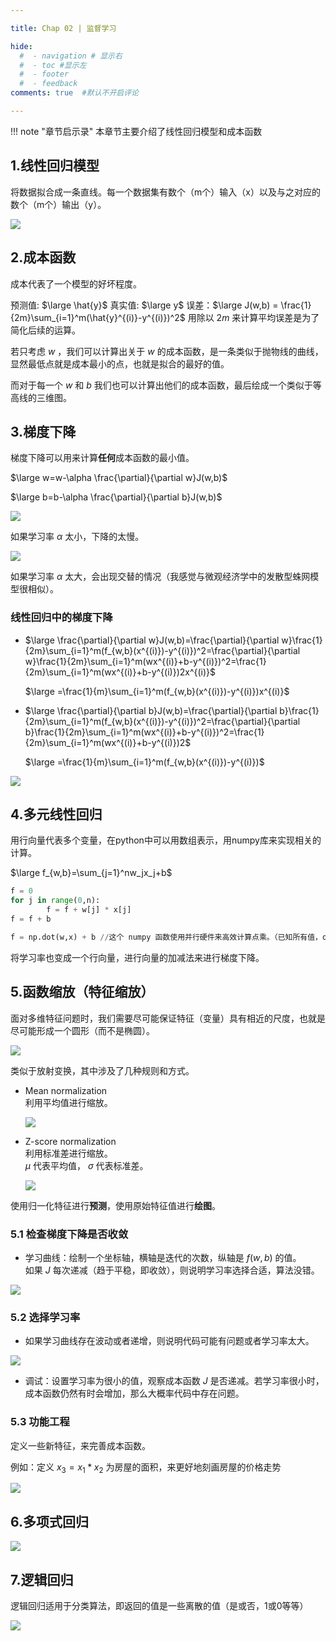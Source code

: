 ```yaml
---

title: Chap 02 | 监督学习

hide:
  #  - navigation # 显示右
  #  - toc #显示左
  #  - footer
  #  - feedback  
comments: true  #默认不开启评论

---
```

!!! note "章节启示录"
    本章节主要介绍了线性回归模型和成本函数

## 1.线性回归模型
将数据拟合成一条直线。每一个数据集有数个（m个）输入（x）以及与之对应的数个（m个）输出（y）。

![](./img/5.png)

## 2.成本函数
成本代表了一个模型的好坏程度。

预测值: $\large \hat{y}$
真实值: $\large y$
误差：$\large J(w,b) = \frac{1}{2m}\sum_{i=1}^m(\hat{y}^{(i)}-y^{(i)})^2$ 用除以 $2m$ 来计算平均误差是为了简化后续的运算。

若只考虑 $w$ ，我们可以计算出关于 $w$ 的成本函数，是一条类似于抛物线的曲线，显然最低点就是成本最小的点，也就是拟合的最好的值。

而对于每一个 $w$ 和 $b$ 我们也可以计算出他们的成本函数，最后绘成一个类似于等高线的三维图。


## 3.梯度下降
梯度下降可以用来计算**任何**成本函数的最小值。

$\large w=w-\alpha \frac{\partial}{\partial w}J(w,b)$  

$\large b=b-\alpha \frac{\partial}{\partial b}J(w,b)$

![](./img/6.png)

如果学习率 $\alpha$ 太小，下降的太慢。

![](./img/7.png)

如果学习率 $\alpha$ 太大，会出现交替的情况（我感觉与微观经济学中的发散型蛛网模型很相似）。

### 线性回归中的梯度下降
* $\large \frac{\partial}{\partial w}J(w,b)=\frac{\partial}{\partial w}\frac{1}{2m}\sum_{i=1}^m(f_{w,b}(x^{(i)})-y^{(i)})^2=\frac{\partial}{\partial w}\frac{1}{2m}\sum_{i=1}^m(wx^{(i)}+b-y^{(i)})^2=\frac{1}{2m}\sum_{i=1}^m(wx^{(i)}+b-y^{(i)})2x^{(i)}$    

    $\large =\frac{1}{m}\sum_{i=1}^m(f_{w,b}(x^{(i)})-y^{(i)})x^{(i)}$

* $\large \frac{\partial}{\partial b}J(w,b)=\frac{\partial}{\partial b}\frac{1}{2m}\sum_{i=1}^m(f_{w,b}(x^{(i)})-y^{(i)})^2=\frac{\partial}{\partial b}\frac{1}{2m}\sum_{i=1}^m(wx^{(i)}+b-y^{(i)})^2=\frac{1}{2m}\sum_{i=1}^m(wx^{(i)}+b-y^{(i)})2$    

    $\large =\frac{1}{m}\sum_{i=1}^m(f_{w,b}(x^{(i)})-y^{(i)})$

![](./img/8.png)


## 4.多元线性回归
用行向量代表多个变量，在python中可以用数组表示，用numpy库来实现相关的计算。

$\large f_{w,b}=\sum_{j=1}^nw_jx_j+b$

```python
f = 0
for j in range(0,n):
        f = f + w[j] * x[j]
f = f + b
```


```python
f = np.dot(w,x) + b //这个 numpy 函数使用并行硬件来高效计算点乘。（已知所有值，offline，用sum的并行方法进行计算）
```

将学习率也变成一个行向量，进行向量的加减法来进行梯度下降。


## 5.函数缩放（特征缩放）
面对多维特征问题时，我们需要尽可能保证特征（变量）具有相近的尺度，也就是尽可能形成一个圆形（而不是椭圆）。

![](./img/9.png)

类似于放射变换，其中涉及了几种规则和方式。

* Mean normalization   
    利用平均值进行缩放。

    ![](./img/10.png)

* Z-score normalization  
    利用标准差进行缩放。   
    $\mu$ 代表平均值， $\sigma$ 代表标准差。

    ![](./img/11.png)

使用归一化特征进行**预测**，使用原始特征值进行**绘图**。

### 5.1 检查梯度下降是否收敛

* 学习曲线：绘制一个坐标轴，横轴是迭代的次数，纵轴是 $f(w,b)$ 的值。  
    如果 $J$ 每次递减（趋于平稳，即收敛），则说明学习率选择合适，算法没错。

![](./img/12.png)



### 5.2 选择学习率
* 如果学习曲线存在波动或者递增，则说明代码可能有问题或者学习率太大。

![](./img/13.png)

* 调试：设置学习率为很小的值，观察成本函数 $J$ 是否递减。若学习率很小时，成本函数仍然有时会增加，那么大概率代码中存在问题。


### 5.3 功能工程
定义一些新特征，来完善成本函数。   
  
例如：定义 $x_3=x_1*x_2$ 为房屋的面积，来更好地刻画房屋的价格走势
   
![](./img/14.png)

## 6.多项式回归

![](./img/15.png)


## 7.逻辑回归
逻辑回归适用于分类算法，即返回的值是一些离散的值（是或否，1或0等等）

![](./img/16.png)












  
